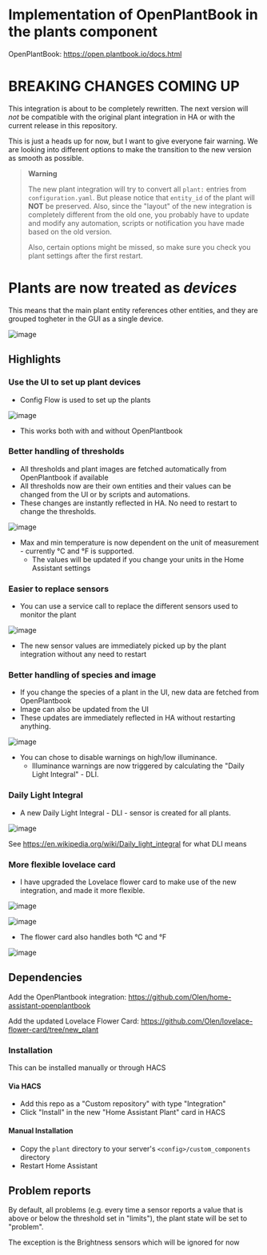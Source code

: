 # Implementation of OpenPlantBook in the plants component

OpenPlantBook: https://open.plantbook.io/docs.html

# BREAKING CHANGES COMING UP

This integration is about to be completely rewritten.  The next version will *not* be compatible with the original plant integration in HA or with the current release in this repository.

This is just a heads up for now, but I want to give everyone fair warning. We are looking into different options to make the transition to the new version as smooth as possible.

> **Warning** 
>
> The new plant integration will try to convert all `plant:` entries from `configuration.yaml`.  But please notice that `entity_id` of the plant will **NOT** be preserved.  Also, since the "layout" of the new integration is completely different from the old one, you probably have to update and modify any automation, scripts or notification you have made based on the old version.
>
> Also, certain options might be missed, so make sure you check you plant settings after the first restart. 

# Plants are now treated as _devices_

This means that the main plant entity references other entities, and they are grouped togheter in the GUI as a single device.

![image](https://user-images.githubusercontent.com/203184/181916412-dfeab387-083b-4260-8ca9-c91983ac7247.png)


## Highlights 

### Use the UI to set up plant devices
* Config Flow is used to set up the plants

![image](https://community-assets.home-assistant.io/original/4X/b/d/2/bd23a66ace82209f2030f46ad76c2aa8534cf040.gif)

* This works both with and without OpenPlantbook

### Better handling of thresholds

* All thresholds and plant images are fetched automatically from OpenPlantbook if available
* All thresholds now are their own entities and their values can be changed from the UI or by scripts and automations.
* These changes are instantly reflected in HA. No need to restart to change the thresholds.

![image](https://user-images.githubusercontent.com/203184/180942669-016e2552-6694-4c37-95e2-2a5a8204b148.png)

* Max and min temperature is now dependent on the unit of measurement - currently °C and °F is supported.
  * The values will be updated if you change your units in the Home Assistant settings

### Easier to replace sensors

* You can use a service call to replace the different sensors used to monitor the plant

![image](https://user-images.githubusercontent.com/203184/182139407-895b011b-6841-4bf4-ad01-ea6a1bb76500.png)

* The new sensor values are immediately picked up by the plant integration without any need to restart

### Better handling of species and image

* If you change the species of a plant in the UI, new data are fetched from OpenPlantbook
* Image can also be updated from the UI
* These updates are immediately reflected in HA without restarting anything.

![image](https://user-images.githubusercontent.com/203184/181916091-db7de9ca-d120-4614-a83e-d93a5dad9183.png)

* You can chose to disable warnings on high/low illuminance.
  * Illuminance warnings are now triggered by calculating the "Daily Light Integral" - DLI.


### Daily Light Integral

* A new Daily Light Integral - DLI - sensor is created for all plants. 

![image](https://user-images.githubusercontent.com/203184/181916359-65d34768-96b9-4ef3-8432-4a65836ed6cc.png)

See https://en.wikipedia.org/wiki/Daily_light_integral for what DLI means

### More flexible lovelace card

* I have upgraded the Lovelace flower card to make use of the new integration, and made it more flexible.

![image](https://user-images.githubusercontent.com/203184/181916249-bd32478f-888f-40e0-b000-572f062aadc6.png)

![image](https://user-images.githubusercontent.com/203184/181916283-6263cb3f-1903-4538-a9a1-3e33d102ec88.png)


* The flower card also handles both °C and °F

![image](https://user-images.githubusercontent.com/203184/181259071-58622446-3e24-4f93-8334-293748958bd2.png)




## Dependencies

Add the OpenPlantbook integration: https://github.com/Olen/home-assistant-openplantbook

Add the updated Lovelace Flower Card: https://github.com/Olen/lovelace-flower-card/tree/new_plant


### Installation
This can be installed manually or through HACS
#### Via HACS
* Add this repo as a "Custom repository" with type "Integration"
* Click "Install" in the new "Home Assistant Plant" card in HACS
#### Manual Installation
* Copy the `plant` directory to your server's `<config>/custom_components` directory
* Restart Home Assistant

## Problem reports
By default, all problems (e.g. every time a sensor reports a value that is above or below the threshold set in "limits"), the plant state will be set to "problem".

The exception is the Brightness sensors which will be ignored for now


